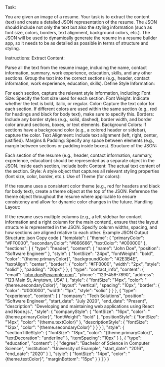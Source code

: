 Task:

You are given an image of a resume. Your task is to extract the content (text) and create a detailed JSON representation of the resume. The JSON should include not only the text but also the styling information (such as font size, colors, borders, text alignment, background colors, etc.). The JSON will be used to dynamically generate the resume in a resume builder app, so it needs to be as detailed as possible in terms of structure and styling.

Instructions:
Extract Content:

Parse all the text from the resume image, including the name, contact information, summary, work experience, education, skills, and any other sections.
Group the text into the correct sections (e.g., header, contact information, work experience, education, skills).
Define Style Information:

For each section, capture the relevant style information, including:
Font Size: Specify the font size used for each section.
Font Weight: Indicate whether the text is bold, italic, or regular.
Color: Capture the text color for each section. If different colors are used within the same section (e.g., red for headings and black for body text), make sure to specify this.
Borders: Include any border styles (e.g., solid, dashed), border width, and border color around sections, boxes, or text elements.
Background Colors: If sections have a background color (e.g., a colored header or sidebar), capture the color.
Text Alignment: Include text alignment (left, right, center, justified).
Margins & Padding: Specify any space between elements (e.g., margin between sections or padding inside boxes).
Structure of the JSON:

Each section of the resume (e.g., header, contact information, summary, experience, education) should be represented as a separate object in the JSON.
Inside each section, include both:
Content: The actual text content of the section.
Style: A style object that captures all relevant styling properties (font size, color, border, etc.).
Use of Theme (for colors):

If the resume uses a consistent color theme (e.g., red for headers and black for body text), create a theme object at the top of the JSON.
Reference the theme object throughout the resume where applicable to ensure consistency and allow for dynamic color changes in the future.
Handling Layout:

If the resume uses multiple columns (e.g., a left sidebar for contact information and a right column for the main content), ensure that the layout structure is represented in the JSON.
Specify column widths, spacing, and how sections are aligned relative to each other.
Example JSON Output Structure:
json
Copy code
{
  "template": {
    "theme": {
      "primaryColor": "#FF0000",
      "secondaryColor": "#666666",
      "textColor": "#000000"
    },
    "sections": [
      {
        "type": "header",
        "content": {
          "name": "John Doe",
          "position": "Software Engineer"
        },
        "style": {
          "fontSize": "24px",
          "fontWeight": "bold",
          "color": "{theme.primaryColor}",
          "backgroundColor": "#2E3B4E",
          "textAlign": "center",
          "border": {
            "color": "#FF0000",
            "width": "2px",
            "style": "solid"
          },
          "padding": "20px"
        }
      },
      {
        "type": "contact_info",
        "content": {
          "email": "john.doe@example.com",
          "phone": "123-456-7890",
          "address": "123 Main St, Anytown, USA"
        },
        "style": {
          "fontSize": "14px",
          "color": "{theme.secondaryColor}",
          "layout": "vertical",
          "spacing": "10px",
          "border": {
            "color": "#000000",
            "width": "1px",
            "style": "solid"
          }
        }
      },
      {
        "type": "experience",
        "content": [
          {
            "company": "Tech Solutions",
            "position": "Software Engineer",
            "start_date": "July 2020",
            "end_date": "Present",
            "description": "Developing and maintaining web applications using React and Node.js.",
            "style": {
              "companyStyle": {
                "fontSize": "16px",
                "color": "{theme.primaryColor}",
                "fontWeight": "bold"
              },
              "positionStyle": {
                "fontSize": "14px",
                "color": "{theme.textColor}"
              },
              "descriptionStyle": {
                "fontSize": "12px",
                "color": "{theme.secondaryColor}"
              }
            }
          }
        ],
        "style": {
          "sectionTitleStyle": {
            "fontSize": "18px",
            "color": "{theme.primaryColor}",
            "textDecoration": "underline"
          },
          "itemSpacing": "10px"
        }
      },
      {
        "type": "education",
        "content": [
          {
            "degree": "Bachelor of Science in Computer Science",
            "institution": "University of Example",
            "start_date": "2016",
            "end_date": "2020"
          }
        ],
        "style": {
          "fontSize": "14px",
          "color": "{theme.textColor}",
          "marginBottom": "15px"
        }
      }
    ]
  }
}